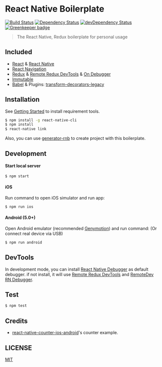 # React Native Boilerplate

[![Build Status](https://travis-ci.org/jhen0409/react-native-boilerplate.svg)](https://travis-ci.org/jhen0409/react-native-boilerplate)
[![Dependency Status](https://david-dm.org/jhen0409/react-native-boilerplate.svg)](https://david-dm.org/jhen0409/react-native-boilerplate)
[![devDependency Status](https://david-dm.org/jhen0409/react-native-boilerplate/dev-status.svg)](https://david-dm.org/jhen0409/react-native-boilerplate?type=dev)
[![Greenkeeper badge](https://badges.greenkeeper.io/jhen0409/react-native-boilerplate.svg)](https://greenkeeper.io/)

> The React Native, Redux boilerplate for personal usage

## Included

* [React](https://github.com/facebook/react) &
  [React Native](https://github.com/facebook/react-native)
* [React Navigation](https://github.com/react-community/react-navigation)
* [Redux](https://github.com/reactjs/redux) &
  [Remote Redux DevTools](https://github.com/zalmoxisus/remote-redux-devtools) &
  [On Debugger](https://github.com/jhen0409/remote-redux-devtools-on-debugger)
* [Immutable](https://github.com/facebook/immutable-js)
* [Babel](https://github.com/babel/babel) & Plugins:
  [transform-decorators-legacy](https://github.com/loganfsmyth/babel-plugin-transform-decorators-legacy)

## Installation

See
[Getting Started](https://facebook.github.io/react-native/docs/getting-started.html)
to install requirement tools.

```bash
$ npm install -g react-native-cli
$ npm install
$ react-native link
```

Also, you can use [generator-rnb](https://github.com/jhen0409/generator-rnb) to
create project with this boilerplate.

## Development

#### Start local server

```bash
$ npm start
```

#### iOS

Run command to open iOS simulator and run app:

```bash
$ npm run ios
```

#### Android (5.0+)

Open Android emulator (recommended [Genymotion](https://www.genymotion.com)) and
run command: (Or connect real device via USB)

```bash
$ npm run android
```

## DevTools

In development mode, you can install
[React Native Debugger](https://github.com/jhen0409/react-native-debugger) as
default debugger. if not install, it will use
[Remote Redux DevTools](https://github.com/zalmoxisus/remote-redux-devtools) and
[RemoteDev RN Debugger](https://github.com/jhen0409/remotedev-rn-debugger).

## Test

```bash
$ npm test
```

## Credits

* [react-native-counter-ios-android](https://github.com/chentsulin/react-native-counter-ios-android)'s
  counter example.

## LICENSE

[MIT](LICENSE)
